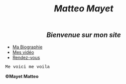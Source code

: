<!DOCTYPE html>
<html lang="fr">
<head>
<meta charset="UTF-8">
<meta name="viewport" content="width=device-width, initial-scale=1.0">
<title>Matteo Mayet</title>
<link rel="stylesheet" href="styles.css">
</head>
<body>
<header>
<h1><i>Matteo Mayet</i></h1>
</header>
<p><h2><i><div Align=Center>Bienvenue sur mon site</div></i></h2></p>
<nav>   
<ul>
<li><a href="biographie.html">Ma Biographie</a></li>
<li><a href="video.html">Mes vidéo</a></li>
<li><a href="rendezvous.html">Rendez-vous</a></li>
</li>
</ul>
</nav>
<p style="font-family:courier;">Me voici me voila</p>
<main>
</main>
<footer>
<b><p>&copy;Mayet Matteo</p></b>
</footer>
</body>
</html>
